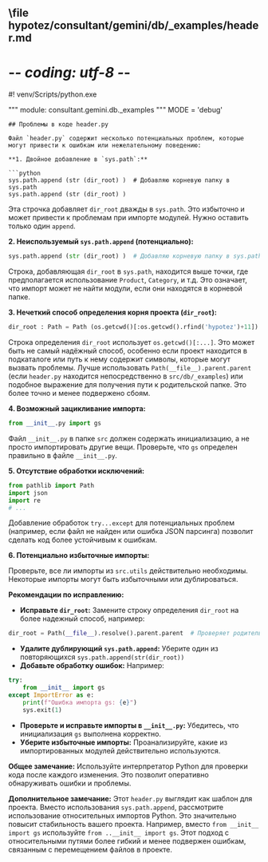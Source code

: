 ## \file hypotez/consultant/gemini/db/_examples/header.md
# -*- coding: utf-8 -*-
#! venv/Scripts/python.exe

""" module: consultant.gemini.db._examples """
MODE = 'debug'
```
## Проблемы в коде header.py

Файл `header.py` содержит несколько потенциальных проблем, которые могут привести к ошибкам или нежелательному поведению:

**1. Двойное добавление в `sys.path`:**

```python
sys.path.append (str (dir_root) )  # Добавляю корневую папку в sys.path
sys.path.append (str (dir_root) ) 
```

Эта строчка добавляет `dir_root` дважды в `sys.path`. Это избыточно и может привести к проблемам при импорте модулей. Нужно оставить только один `append`.

**2. Неиспользуемый `sys.path.append` (потенциально):**

```python
sys.path.append (str (dir_root) )  # Добавляю корневую папку в sys.path
```

Строка, добавляющая `dir_root` в `sys.path`, находится выше точки, где предполагается использование `Product`, `Category`, и т.д.   Это означает, что импорт может не найти модули, если они находятся в корневой папке.

**3. Нечеткий способ определения корня проекта (`dir_root`):**

```python
dir_root : Path = Path (os.getcwd()[:os.getcwd().rfind('hypotez')+11])
```

Строка определения `dir_root` использует `os.getcwd()[:...]`. Это может быть не самый надёжный способ, особенно если проект находится в подкаталоге или путь к нему содержит символы, которые могут вызвать проблемы.  Лучше использовать `Path(__file__).parent.parent` (если `header.py` находится непосредственно в `src/db/_examples`) или подобное выражение для получения пути к родительской папке.  Это более точно и менее подвержено сбоям.

**4. Возможный зацикливание импорта:**

```python
from __init__.py import gs
```
Файл `__init__.py` в папке `src` должен содержать инициализацию, а не просто импортировать другие вещи.  Проверьте, что `gs` определен правильно в файле `__init__.py`.


**5. Отсутствие обработки исключений:**

```python
from pathlib import Path
import json
import re
# ...
```
Добавление обработок `try...except` для потенциальных проблем (например, если файл не найден или ошибка JSON парсинга) позволит сделать код более устойчивым к ошибкам.

**6. Потенциально избыточные импорты:**

Проверьте, все ли импорты из `src.utils` действительно необходимы. Некоторые импорты могут быть избыточными или дублироваться.

**Рекомендации по исправлению:**

* **Исправьте `dir_root`:** Замените строку определения `dir_root` на более надежный способ, например:
```python
dir_root = Path(__file__).resolve().parent.parent  # Проверяет родительскую папку src
```
* **Удалите дублирующий `sys.path.append`:**  Уберите один из повторяющихся `sys.path.append(str(dir_root))`
* **Добавьте обработку ошибок:** Например:
```python
try:
    from __init__ import gs
except ImportError as e:
    print(f"Ошибка импорта gs: {e}")
    sys.exit(1)
```
* **Проверьте и исправьте импорты в `__init__.py`:**  Убедитесь, что инициализация `gs` выполнена корректно.
* **Уберите избыточные импорты:** Проанализируйте, какие из импортированных модулей действительно используются.


**Общее замечание:**  Используйте интерпретатор Python для проверки кода после каждого изменения. Это позволит оперативно обнаруживать ошибки и проблемы.


**Дополнительное замечание:**  Этот `header.py` выглядит как шаблон для проекта. Вместо использования `sys.path.append`, рассмотрите использование относительных импортов Python.  Это значительно повысит стабильность вашего проекта. Например, вместо `from __init__ import gs` используйте  `from ..__init__ import gs`.  Этот подход с относительными путями более гибкий и менее подвержен ошибкам, связанным с перемещением файлов в проекте.
```